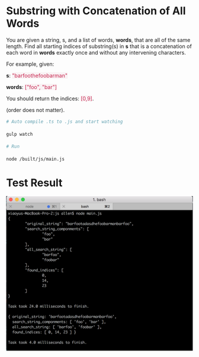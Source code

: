 # Substring with Concatenation of All Words

You are given a string, s, and a list of words, **words**, that are all of the same length. Find all starting indices of substring(s) in **s** that is a concatenation of each word in **words** exactly once and without any intervening characters.

For example, given:

**s**: <span style="color: #c7254e;background-color:#f9f2f4">"barfoothefoobarman"</span>

**words**: <span style="color: #c7254e;background-color:#f9f2f4">["foo", "bar"]</span>

You should return the indices: <span style="color: #c7254e;background-color:#f9f2f4">[0,9]</span>.

(order does not matter).

```sh
# Auto compile .ts to .js and start watching

gulp watch

# Run

node /built/js/main.js
```

# Test Result

![](./resource/test.png)
